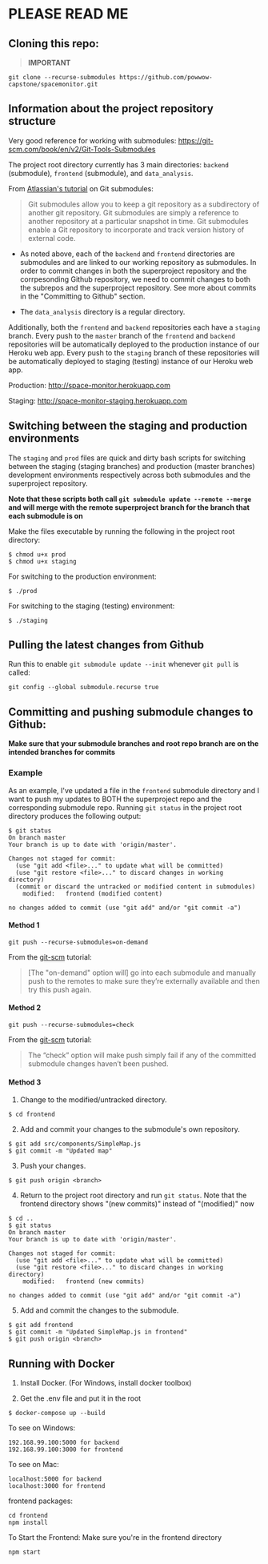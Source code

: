 # PLEASE READ ME

## Cloning this repo:
> **IMPORTANT**
```
git clone --recurse-submodules https://github.com/powwow-capstone/spacemonitor.git
```

## Information about the project repository structure
Very good reference for working with submodules: https://git-scm.com/book/en/v2/Git-Tools-Submodules

The project root directory currently has 3 main directories: `backend` (submodule), `frontend` (submodule), and `data_analysis`.

From [Atlassian's tutorial](https://www.atlassian.com/git/tutorials/git-submodule) on Git submodules:
> Git submodules allow you to keep a git repository as a subdirectory of another git repository. Git submodules are simply a reference to another repository at a particular snapshot in time. Git submodules enable a Git repository  to incorporate and track version history of external code.

* As noted above, each of the `backend` and `frontend` directories are submodules and are linked to our working repository as submodules. In order to commit changes in both the superproject repository and the corrpesonding Github repository, we need to commit changes to both the subrepos and the superproject repository. See more about commits in the "Committing to Github" section.

* The `data_analysis` directory is a regular directory.

Additionally, both the `frontend` and `backend` repositories each have a `staging` branch. Every push to the `master` branch of the `frontend` and `backend` repositories will be automatically deployed to the production instance of our Heroku web app. Every push to the `staging` branch of these repositories will be automatically deployed to staging (testing) instance of our Heroku web app.

Production: http://space-monitor.herokuapp.com

Staging: http://space-monitor-staging.herokuapp.com

## Switching between the staging and production environments 

The `staging` and `prod` files are quick and dirty bash scripts for switching between the staging (staging branches) and production (master branches) development environments respectively across both submodules and the superproject repository.

**Note that these scripts both call `git submodule update --remote --merge` and will merge with the remote superproject branch for the branch that each submodule is on**

Make the files executable by running the following in the project root directory:
```
$ chmod u+x prod
$ chmod u+x staging
```

For switching to the production environment:
```
$ ./prod
```

For switching to the staging (testing) environment:
```
$ ./staging
```

## Pulling the latest changes from Github
Run this to enable `git submodule update --init` whenever `git pull` is called:
```
git config --global submodule.recurse true
```

## Committing and pushing submodule changes to Github:
**Make sure that your submodule branches and root repo branch are on the intended branches for commits**


### Example
As an example, I've updated a file in the `frontend` submodule directory and I want to push my updates to BOTH the superproject repo and the corresponding submodule repo. Running `git status` in the project root directory produces the following output:
```
$ git status
On branch master
Your branch is up to date with 'origin/master'.

Changes not staged for commit:
  (use "git add <file>..." to update what will be committed)
  (use "git restore <file>..." to discard changes in working directory)
  (commit or discard the untracked or modified content in submodules)
	modified:   frontend (modified content)

no changes added to commit (use "git add" and/or "git commit -a")
```

#### Method 1
```
git push --recurse-submodules=on-demand
```
From the [git-scm](https://git-scm.com/book/en/v2/Git-Tools-Submodules) tutorial:
> [The "on-demand" option will] go into each submodule and manually push to the remotes to make sure they’re externally available and then try this push again.


#### Method 2
```
git push --recurse-submodules=check
```
From the [git-scm](https://git-scm.com/book/en/v2/Git-Tools-Submodules) tutorial:
> The “check” option will make push simply fail if any of the committed submodule changes haven’t been pushed.

#### Method 3
1. Change to the modified/untracked directory.
```
$ cd frontend
```

2. Add and commit your changes to the submodule's own repository.
```
$ git add src/components/SimpleMap.js
$ git commit -m "Updated map"
```

3. Push your changes.
```
$ git push origin <branch>
```

4. Return to the project root directory and run `git status`. Note that the frontend directory shows "(new commits)" instead of "(modified)" now
```
$ cd ..
$ git status
On branch master
Your branch is up to date with 'origin/master'.

Changes not staged for commit:
  (use "git add <file>..." to update what will be committed)
  (use "git restore <file>..." to discard changes in working directory)
	modified:   frontend (new commits)

no changes added to commit (use "git add" and/or "git commit -a")
```

5. Add and commit the changes to the submodule.
```
$ git add frontend
$ git commit -m "Updated SimpleMap.js in frontend"
$ git push origin <branch>
```

## Running with Docker

1. Install Docker. (For Windows, install docker toolbox)

2. Get the .env file and put it in the root

```
$ docker-compose up --build
```

To see on Windows:
```
192.168.99.100:5000 for backend
192.168.99.100:3000 for frontend
```

To see on Mac:
```
localhost:5000 for backend
localhost:3000 for frontend
```

frontend packages: 
```
cd frontend
npm install 
```

To Start the Frontend:
Make sure you're in the frontend directory
```
npm start
```
